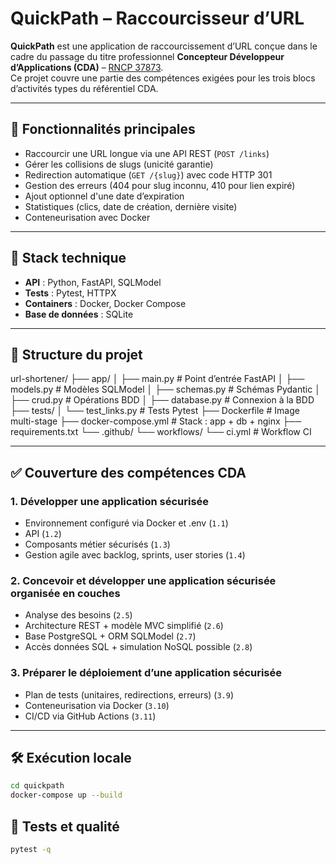 # QuickPath – Raccourcisseur d’URL

**QuickPath** est une application de raccourcissement d’URL conçue dans le cadre du passage du titre professionnel **Concepteur Développeur d’Applications (CDA)** – [RNCP 37873](https://www.francecompetences.fr/recherche/rncp/37873/).  
Ce projet couvre une partie des compétences exigées pour les trois blocs d’activités types du référentiel CDA.

---

## 🚀 Fonctionnalités principales

- Raccourcir une URL longue via une API REST (`POST /links`)
- Gérer les collisions de slugs (unicité garantie)
- Redirection automatique (`GET /{slug}`) avec code HTTP 301
- Gestion des erreurs (404 pour slug inconnu, 410 pour lien expiré)
- Ajout optionnel d'une date d’expiration
- Statistiques (clics, date de création, dernière visite)
- Conteneurisation avec Docker

---

## 🧱 Stack technique

- **API** : Python, FastAPI, SQLModel
- **Tests** : Pytest, HTTPX
- **Containers** : Docker, Docker Compose
- **Base de données** : SQLite

---

## 📂 Structure du projet

url-shortener/
├── app/
│ ├── main.py # Point d’entrée FastAPI
│ ├── models.py # Modèles SQLModel
│ ├── schemas.py # Schémas Pydantic
│ ├── crud.py # Opérations BDD
│ ├── database.py # Connexion à la BDD
├── tests/
│ └── test_links.py # Tests Pytest
├── Dockerfile # Image multi-stage
├── docker-compose.yml # Stack : app + db + nginx
├── requirements.txt
└── .github/
  └── workflows/
    └── ci.yml # Workflow CI

---

## ✅ Couverture des compétences CDA

### 1. Développer une application sécurisée
- Environnement configuré via Docker et .env (`1.1`)
- API (`1.2`)
- Composants métier sécurisés (`1.3`)
- Gestion agile avec backlog, sprints, user stories (`1.4`)

### 2. Concevoir et développer une application sécurisée organisée en couches
- Analyse des besoins (`2.5`)
- Architecture REST + modèle MVC simplifié (`2.6`)
- Base PostgreSQL + ORM SQLModel (`2.7`)
- Accès données SQL + simulation NoSQL possible (`2.8`)

### 3. Préparer le déploiement d’une application sécurisée
- Plan de tests (unitaires, redirections, erreurs) (`3.9`)
- Conteneurisation via Docker (`3.10`)
- CI/CD via GitHub Actions (`3.11`)

---

## 🛠 Exécution locale

```bash
cd quickpath
docker-compose up --build
```

## 🧪 Tests et qualité

```bash
pytest -q
```
